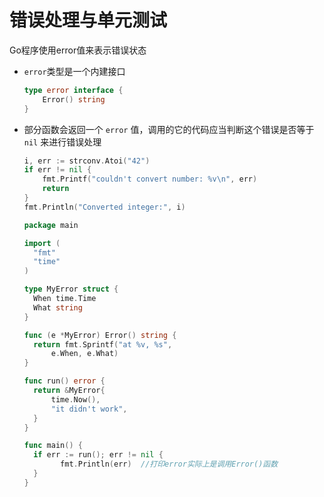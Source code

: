 # 错误处理与单元测试

Go程序使用error值来表示错误状态

+ `error`类型是一个内建接口

  ```go
  type error interface {
      Error() string
  }
  ```

+ 部分函数会返回一个 `error` 值，调用的它的代码应当判断这个错误是否等于 `nil` 来进行错误处理

  ```go
  i, err := strconv.Atoi("42")
  if err != nil {
      fmt.Printf("couldn't convert number: %v\n", err)
      return
  }
  fmt.Println("Converted integer:", i)
  ```

  

  

  ```go
  package main
  
  import (
  	"fmt"
  	"time"
  )
  
  type MyError struct {
  	When time.Time
  	What string
  }
  
  func (e *MyError) Error() string {
  	return fmt.Sprintf("at %v, %s",
  		e.When, e.What)
  }
  
  func run() error {
  	return &MyError{
  		time.Now(),
  		"it didn't work",
  	}
  }
  
  func main() {
  	if err := run(); err != nil {
          fmt.Println(err)  //打印error实际上是调用Error()函数
  	}
  }
  
  ```

  

